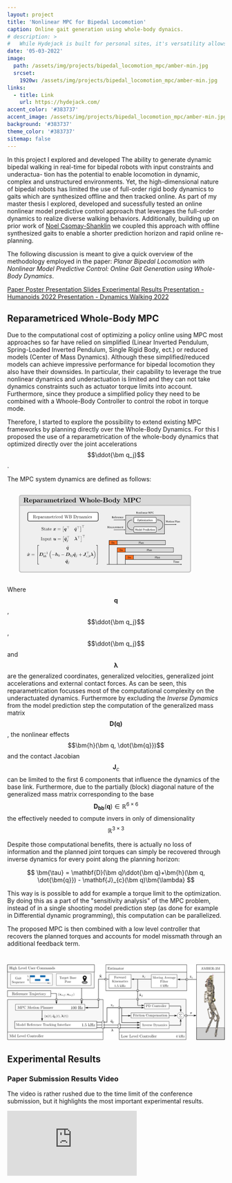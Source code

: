 ```yaml
---
layout: project
title: 'Nonlinear MPC for Bipedal Locomotion'
caption: Online gait generation using whole-body dynaics.
# description: >
#   While Hydejack is built for personal sites, it's versatility allows it to be used a product page as well.
date: '05-03-2022'
image: 
  path: /assets/img/projects/bipedal_locomotion_mpc/amber-min.jpg
  srcset: 
    1920w: /assets/img/projects/bipedal_locomotion_mpc/amber-min.jpg
links:
  - title: Link
    url: https://hydejack.com/
accent_color: '#383737'
accent_image: /assets/img/projects/bipedal_locomotion_mpc/amber-min.jpg
background: '#383737'
theme_color: '#383737'
sitemap: false
---
```


In this project I explored and developed 
The ability to generate dynamic bipedal walking in real-time for bipedal robots with input constraints and underactua-
tion has the potential to enable locomotion in dynamic, complex and unstructured environments. Yet, the high-dimensional nature of bipedal robots has limited the use of full-order rigid body dynamics to gaits which are synthesized offline and then
tracked online. As part of my master thesis I explored, developed and sucessfully tested an online nonlinear model predictive control approach that leverages the full-order dynamics to realize diverse walking behaviors. Additionally, building up on prior work of [Noel Csomay-Shanklin](https://noelc-s.github.io/website/) we coupled this approach with offline synthesized gaits to enable a shorter prediction horizon and rapid online re-planning. 

The following discussion is meant to give a quick overview of the methodology employed in the paper: *Planar Bipedal Locomotion with Nonlinear Model Predictive Control: Online Gait Generation using Whole-Body Dynamics*.

<a href="https://arxiv.org/pdf/2203.07429.pdf" class="btn btn-sm btn-primary mt1" target="_blank">
        <small class="icon-file-pdf"></small>
        Paper
</a>
<a href="/assets/documents/projects/bipedal_locomotion_mpc/Humanoids_TO_MPC_Workshop_Poster.pdf" class="btn btn-sm btn-primary mt1" target="_blank">
        <small class="icon-file-pdf"></small>
        Poster
</a>
<a href="/assets/documents/projects/bipedal_locomotion_mpc/Paper_Presentation_Humanoids_short.pdf" class="btn btn-sm btn-primary mt1" target="_blank">
        <small class="icon-file-pdf"></small>
        Presentation Slides
</a>
<a href="https://www.youtube.com/watch?v=3g8ZNsCWdOA" class="btn btn-sm btn-primary mt1" target="_blank">
        Experimental Results
</a>
<a href="https://www.youtube.com/watch?v=zMjEMkBBRbg&t=19s" class="btn btn-sm btn-primary mt1" target="_blank">
        Presentation - Humanoids 2022
</a>

<a href="https://mediaspace.wisc.edu/media/DW22_Csomay-Shanklin%2C+Noel+-+June+15th+2022%2C+7A39A39+pm/1_das1yjvq" class="btn btn-sm btn-primary mt1" target="_blank">
        Presentation - Dynamics Walking 2022 
</a>

## Reparametriced Whole-Body MPC
Due to the computational cost of optimizing a policy online using MPC most approaches so far have relied on simplified (Linear Inverted Pendulum, Spring-Loaded Inverted Pendulum, Single Rigid Body, ect.) or reduced models (Center of Mass Dynamics). Although these simplified/reduced models can achieve impressive performance for bipedal locomotion they also have their downsides. In particular, their capability to leverage the true nonlinear dynamics and underactuation is limited and they can not take dynamics constraints such as actuator torque limits into account. Furthermore, since they produce a simplified policy they need to be combined with a Whoole-Body Controller to control the robot in torque mode. 

Therefore, I started to explore the possibility to extend existing MPC frameworks by planning directly over the Whole-Body Dynamics. For this I proposed the use of a reparametrication of the whole-body dynamics that optimized directly over the joint accelerations $$\ddot{\bm q_j}$$. 

The MPC system dynamics are defined as follows:

<div style="width: 80%; margin: 5%;">
  <p align="center"><img src="/assets/img/projects/bipedal_locomotion_mpc/reparametriced_wb_mpc.png"></p>
</div>

Where $$\bm q$$, $$\ddot{\bm q_j}$$, $$\ddot{\bm q_j}$$ and $$\bm \lambda$$ are the generalized coordinates, generalized velocities, generalized joint accelerations and external contact forces. As can be seen, this reparametrication focusses most of the computational complexity on the underactuated dynamics. Furthermore by excluding the *Inverse Dynamics* from the model prediction step the computation of the generalized mass matrix $$\mathbf{D(\bm q)}$$, the nonlinear effects $$\bm{h}(\bm q, \dot{\bm{q}})$$ and the contact Jacobian $$\mathbf{J}_{c}$$ can be limited to the first 6 components that influence the dynamics of the base link. Furthermore, due to the partially (block) diagonal nature of the generalized mass matrix corresponding to the base $$\mathbf{D_{bb}}(\bm q) \in \mathbb{R}^{6 \times 6}$$ the effectively needed to compute invers in only of dimensionality $$\mathbb{R}^{3 \times 3}$$

Despite those computational benefits, there is actually no loss of information and the planned joint torques can simply be recovered through inverse dynamics for every point along the planning horizon:

$$
  \bm{\tau} = \mathbf{D}(\bm q)\ddot{\bm q}+\bm{h}(\bm q, \dot{\bm{q}}) - \mathbf{J}_{c}(\bm q)\bm{\lambda}
$$

This way is is possible to add for example a torque limit to the optimization. By doing this as a part of the "sensitivity analysis" of the MPC problem, instead of in a single shooting model prediction step (as done for example in Differential dynamic programming), this computation can be parallelized.

The proposed MPC is then combined with a low level controller that recovers the planned torques and accounts for model missmath through an additional feedback term. 


<div style="width: 100%; margin-top: 40px;">
  <p align="center"><img src="/assets/img/projects/bipedal_locomotion_mpc/MPCPipeline_v2_web.jpg"></p>
</div>



<!-- ## Combination with offline generated Hybrid Zero Dynamics Gaits

I am still working o -->


## Experimental Results

### Paper Submission Results Video
The video is rather rushed due to the time limit of the conference submission, but it highlights the most important experimental results.  

<div class="videoWrapper">
<iframe src="https://www.youtube.com/embed/3g8ZNsCWdOA" title="YouTube video player" frameborder="0" allow="accelerometer; autoplay; clipboard-write; encrypted-media; gyroscope; picture-in-picture" allowfullscreen></iframe>
</div>



